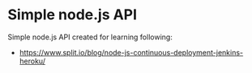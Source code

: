 # Simple node.js API

Simple node.js API created for learning following:
- https://www.split.io/blog/node-js-continuous-deployment-jenkins-heroku/
